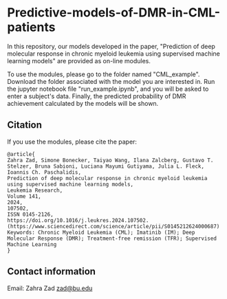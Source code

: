# Predictive-models-of-DMR-in-CML-patients



In this repository, our models developed in the paper,  "Prediction of deep molecular response in chronic myeloid leukemia using supervised machine learning models" are provided as on-line modules. 

To use the modules, please go to the folder named "CML_example". Download the folder associated with the model you are interested in. Run the jupyter notebook file "run_example.ipynb", and you will be asked to enter a subject's data. Finally, the predicted probability of DMR achievement calculated by the models will be shown.

## Citation

If you use the modules, please cite the paper: 

```text
@article{
Zahra Zad, Simone Bonecker, Taiyao Wang, Ilana Zalcberg, Gustavo T. Stelzer, Bruna Sabioni, Luciana Mayumi Gutiyama, Julia L. Fleck, Ioannis Ch. Paschalidis,
Prediction of deep molecular response in chronic myeloid leukemia using supervised machine learning models,
Leukemia Research,
Volume 141,
2024,
107502,
ISSN 0145-2126,
https://doi.org/10.1016/j.leukres.2024.107502.
(https://www.sciencedirect.com/science/article/pii/S0145212624000687)
Keywords: Chronic Myeloid Leukemia (CML); Imatinib (IM); Deep Molecular Response (DMR); Treatment-free remission (TFR); Supervised Machine Learning
}
```

## Contact information

Email: Zahra Zad zad@bu.edu

